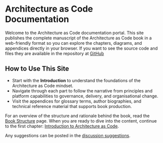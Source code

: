 # Architecture as Code Documentation

Welcome to the Architecture as Code documentation portal. This site publishes the complete manuscript of the Architecture as Code book in a web-friendly format so you can explore the chapters, diagrams, and appendices directly in your browser. If you want to see the source code and files they are available in the repository at [GitHub](https://github.com/Geonitab/architecture_as_code/)

## How to Use This Site

- Start with the **Introduction** to understand the foundations of the Architecture as Code mindset.
- Navigate through each part to follow the narrative from principles and platform capabilities to governance, delivery, and organisational change.
- Visit the appendices for glossary terms, author biographies, and technical reference material that supports book production.

For an overview of the structure and rationale behind the book, read the [Book Structure](book_structure.md) page. When you are ready to dive into the content, continue to the first chapter: [Introduction to Architecture as Code](01_introduction.md).

Any suggestions can be posted in the [discussion suggestions](https://github.com/Geonitab/architecture_as_code/discussions/1314#discussion-9071292).
